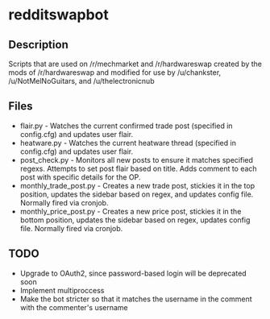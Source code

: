 # redditswapbot

## Description

Scripts that are used on /r/mechmarket and /r/hardwareswap created by the mods of /r/hardwareswap and modified for use by /u/chankster, /u/NotMelNoGuitars, and /u/thelectronicnub

## Files

* flair.py - Watches the current confirmed trade post (specified in config.cfg) and updates user flair.
* heatware.py - Watches the current heatware thread (specified in config.cfg) and updates user flair.
* post_check.py - Monitors all new posts to ensure it matches specified regexs.  Attempts to set post flair based on title.  Adds comment to each post with specific details for the OP.
* monthly_trade_post.py - Creates a new trade post, stickies it in the top position, updates the sidebar based on regex, and updates config file.  Normally fired via cronjob.
* monthly_price_post.py - Creates a new price post, stickies it in the bottom position, updates the sidebar based on regex, updates config file.  Normally fired via cronjob.

## TODO

* Upgrade to OAuth2, since password-based login will be deprecated soon
* Implement multiproccess 
* Make the bot stricter so that it matches the username in the comment with the commenter's username
